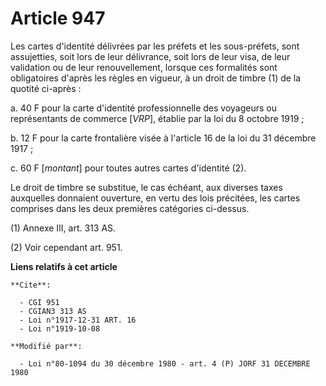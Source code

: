 # Article 947

Les cartes d'identité délivrées par les préfets et les sous-préfets, sont assujetties, soit lors de leur délivrance, soit
lors de leur visa, de leur validation ou de leur renouvellement, lorsque ces formalités sont obligatoires d'après les règles
en vigueur, à un droit de timbre (1) de la quotité ci-après :

a. 40 F pour la carte d'identité professionnelle des voyageurs ou représentants de commerce [*VRP*], établie par la loi du 8
octobre 1919 ;

b. 12 F pour la carte frontalière visée à l'article 16 de la loi du 31 décembre 1917 ;

c. 60 F [*montant*] pour toutes autres cartes d'identité (2).

Le droit de timbre se substitue, le cas échéant, aux diverses taxes auxquelles donnaient ouverture, en vertu des lois
précitées, les cartes comprises dans les deux premières catégories ci-dessus.

(1) Annexe III, art. 313 AS.

(2) Voir cependant art. 951.

**Liens relatifs à cet article**

	**Cite**:

	  - CGI 951
	  - CGIAN3 313 AS
	  - Loi n°1917-12-31 ART. 16
	  - Loi n°1919-10-08

	**Modifié par**:

	  - Loi n°80-1094 du 30 décembre 1980 - art. 4 (P) JORF 31 DECEMBRE 1980

